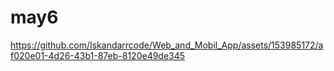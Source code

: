 # may6



https://github.com/Iskandarrcode/Web_and_Mobil_App/assets/153985172/af020e01-4d26-43b1-87eb-8120e49de345

